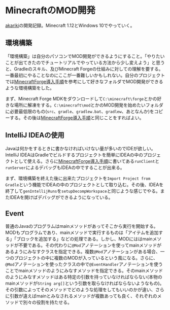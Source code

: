 # MinecraftのMOD開発

[akariki](https://github.com/Hexirp/akariki)の開発記録。Minecraft 1.12とWindows 10でやっていく。

## 環境構築

「環境構築」は自分のパソコンでMOD開発ができるようにすること。「やりたいことが出てきたのでチュートリアルでやっている方法から少し変えよう」と思うと、Gradleのスキル、及びMinecraft Forgeの仕組みに対しての理解を要する。一番最初にやることなのにここが一番難しいかもしれない。自分のプロジェクトでは[MinecraftForge導入手順](http://minecraftjp.info/modding/index.php/MinecraftForge導入手順)を参考にして好きなフォルダでMOD開発ができるような環境構築をした。

まず、Minecraft Forge MDKをダウンロードして`C:\minecraft\forge`とかの好きな場所に解凍をする。`C:\minecraft\mod`とかのMOD開発を始めたいフォルダに必要最低限のもの(`src`、`gradle`、`gradlew.bat`、`gradlew`、あとなんか)をコピーする。その後は[MinecraftForge導入手順](http://minecraftjp.info/modding/index.php/MinecraftForge導入手順)と同じことをすればよい。

## IntelliJ IDEAの使用

Javaは何かをするときに書かなければいけない量が多いのでIDEが欲しい。IntelliJ IDEAはGradleでビルドするプロジェクトを簡単にIDEAの中のプロジェクトとして使える。さらに[MinecraftForge導入手順](http://minecraftjp.info/modding/index.php/MinecraftForge導入手順)に書いてある`runClient`と`runServer`によるデバッグもIDEAの中ですることが出来る。

まず、環境構築を終えた後に出来たプロジェクトを`Import Project from Gradle`という機能でIDEAの中のプロジェクトとして取り込む。その後、IDEAを終了して`genIntellijRuns`を`setupDecompWorkspace`と同じような感じでやる。またIDEAを開けばデバッグができるようになっている。

## Event

普通のJavaのプログラムはmainメソッドがあってそこから実行を開始する。MODもプログラムであり、mainメソッドで実行するものは「アイテムを追加する」「ブロックを追加する」などの処理である。しかし、MODにははmainメソッドが不要である。その代わりに`@Mod`アノテーションを使ってmainメソッドがあるようにみなすクラスを指定できる。複数`@Mod`アノテーションがある場合、一つのプロジェクトの中に複数のMODが入っているという風になる。さらに、`@Mod`アノテーションを使ったクラスの中で`@EventHandler`アノテーションを使うことでmainメソッドのようにみなすメソッドを指定できる。そのmainメソッドのようにみなすメソッドはある特定の引数を持っていなければならない(本物のmainメソッドが`String arg[]`という引数を取らなければならないようなもの)。その引数によってそのメソッドでどのような処理をしてもいいのかが違い、さらに引数が違えばmainとみなされるメソッドが複数あっても良く、それぞれのメソッドで別々の役割を持たせる。
